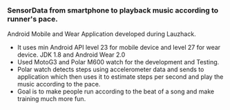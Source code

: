 ### SensorData from smartphone to playback music according to runner's pace.
Android Mobile and Wear Application developed during Lauzhack. 

- It uses min Android API level 23 for mobile device and level 27 for wear device. 
JDK 1.8 and Android Wear 2.0
- Used MotoG3 and Polar M600 watch for the development and Testing.
- Polar watch detects steps using accelerometer data and sends to application which then 
uses it to estimate steps per second and play the music according to the pace.
- Goal is to make people run according to the beat of a song and make training much more fun.
